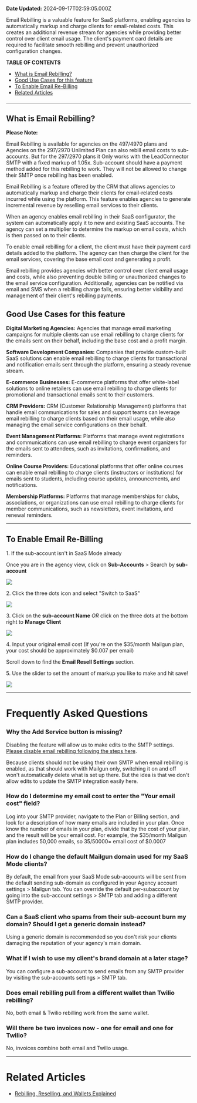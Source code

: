 **Date Updated:** 2024-09-17T02:59:05.000Z

Email Rebilling is a valuable feature for SaaS platforms, enabling agencies to automatically markup and charge clients for email-related costs. This creates an additional revenue stream for agencies while providing better control over client email usage. The client's payment card details are required to facilitate smooth rebilling and prevent unauthorized configuration changes.

  
**TABLE OF CONTENTS**

   * [What is Email Rebilling?](#What-is-Email-Rebilling?)
   * [Good Use Cases for this feature](#Good-Use-Cases-for-this-feature%3A)
   * [To Enable Email Re-Billing](#To-Enable-Email-Re-Billing)[](#Frequently-Asked-Questions)[](#Related-Articles)
   * [Related Articles](#Related-Articles)

#### [](#FAQs)

  
---

## **What is Email Rebilling?**

  
**Please Note:**

Email Rebilling is available for agencies on the $497/$4970 plans and Agencies on the $297/$2970 Unlimited Plan can also rebill email costs to sub-accounts.
But for the $297/$2970 plans it Only works with the LeadConnector SMTP with a fixed markup of 1.05x. Sub-account should have a payment method added for this rebilling to work. They will not be allowed to change their SMTP once rebilling has been enabled.

  
Email Rebilling is a feature offered by the CRM that allows agencies to automatically markup and charge their clients for email-related costs incurred while using the platform. This feature enables agencies to generate incremental revenue by reselling email services to their clients.

  
When an agency enables email rebilling in their SaaS configurator, the system can automatically apply it to new and existing SaaS accounts. The agency can set a multiplier to determine the markup on email costs, which is then passed on to their clients.

  
To enable email rebilling for a client, the client must have their payment card details added to the platform. The agency can then charge the client for the email services, covering the base email cost and generating a profit.

  
Email rebilling provides agencies with better control over client email usage and costs, while also preventing double billing or unauthorized changes to the email service configuration. Additionally, agencies can be notified via email and SMS when a rebilling charge fails, ensuring better visibility and management of their client's rebilling payments.

  
## **Good Use Cases for this feature**

**Digital Marketing Agencies:** Agencies that manage email marketing campaigns for multiple clients can use email rebilling to charge clients for the emails sent on their behalf, including the base cost and a profit margin.

  
**Software Development Companies:** Companies that provide custom-built SaaS solutions can enable email rebilling to charge clients for transactional and notification emails sent through the platform, ensuring a steady revenue stream.

  
**E-commerce Businesses:** E-commerce platforms that offer white-label solutions to online retailers can use email rebilling to charge clients for promotional and transactional emails sent to their customers.

  
**CRM Providers:** CRM (Customer Relationship Management) platforms that handle email communications for sales and support teams can leverage email rebilling to charge clients based on their email usage, while also managing the email service configurations on their behalf.

  
**Event Management Platforms:** Platforms that manage event registrations and communications can use email rebilling to charge event organizers for the emails sent to attendees, such as invitations, confirmations, and reminders.

  
**Online Course Providers:** Educational platforms that offer online courses can enable email rebilling to charge clients (instructors or institutions) for emails sent to students, including course updates, announcements, and notifications.

  
**Membership Platforms:** Platforms that manage memberships for clubs, associations, or organizations can use email rebilling to charge clients for member communications, such as newsletters, event invitations, and renewal reminders.

  
---

## **To Enable Email Re-Billing**

1\. If the sub-account isn't in SaaS Mode already

Once you are in the agency view, click on **Sub-Accounts** \> Search by **sub-account**

  
![](https://s3.amazonaws.com/cdn.freshdesk.com/data/helpdesk/attachments/production/155032967225/original/0VwqmhavyPY9KJGkGXJz5ZcotgUeb02ILw.jpg?1726521885)

  
2\. Click the three dots icon and select "Switch to SaaS"

  
![](https://s3.amazonaws.com/cdn.freshdesk.com/data/helpdesk/attachments/production/155032967227/original/t-DkNZhlrk5IgpWM_Safl87iztp_RcygsA.jpg?1726521920)

  
3\. Click on the **sub-account Name** _OR_ click on the three dots at the bottom right to **Manage Client**

  
![](https://s3.amazonaws.com/cdn.freshdesk.com/data/helpdesk/attachments/production/155032967231/original/gIMXfnVO9cgP-tD5UgWhTIe5SPvgcv-wPw.jpg?1726521979)

  
4\. Input your original email cost (If you're on the $35/month Mailgun plan, your cost should be approximately $0.007 per email)

  
Scroll down to find the **Email Resell Settings** section.

  
5\. Use the slider to set the amount of markup you like to make and hit save!

  
![](https://s3.amazonaws.com/cdn.freshdesk.com/data/helpdesk/attachments/production/155032967252/original/Qi08OuMmlpyMoV-b87Gf0ScwPPi9iyZflw.jpg?1726522060)
  
  
---

# **Frequently Asked Questions**
  
  
### **Why the Add Service button is missing?**

  
Disabling the feature will allow us to make edits to the SMTP settings. [Please disable email rebilling following the steps here](https://help.gohighlevel.com/en/support/solutions/articles/48001207525).

Because clients should not be using their own SMTP when email rebilling is enabled, as that should work with Mailgun only, switching it on and off won't automatically delete what is set up there. But the idea is that we don't allow edits to update the SMTP integration easily here.

  
### **How do I determine my email cost to enter the "Your email cost" field?**

  
Log into your SMTP provider, navigate to the Plan or Billing section, and look for a description of how many emails are included in your plan. Once know the number of emails in your plan, divide that by the cost of your plan, and the result will be your email cost. For example, the $35/month Mailgun plan includes 50,000 emails, so 35/50000= email cost of $0.0007
  
  
### **How do I change the default Mailgun domain used for my SaaS Mode clients?**

  
By default, the email from your SaaS Mode sub-accounts will be sent from the default sending sub-domain as configured in your Agency account settings > Mailgun tab. You can override the default per-subaccount by going into the sub-account settings > SMTP tab and adding a different SMTP provider. 
  
  
### **Can a SaaS client who spams from their sub-account burn my domain? Should I get a generic domain instead?**

  
Using a generic domain is recommended so you don't risk your clients damaging the reputation of your agency's main domain.
  
  
### **What if I wish to use my client's brand domain at a later stage?**

  
You can configure a sub-account to send emails from any SMTP provider by visiting the sub-accounts settings > SMTP tab. 
  
  
### **Does email rebilling pull from a different wallet than Twilio rebilling?**

  
No, both email & Twilio rebilling work from the same wallet.
  
  
### **Will there be two invoices now -** **one for email and one for Twilio?**

  
No, invoices combine both email and Twilio usage. 
  
  
---

# **Related Articles**

* [Rebilling, Reselling, and Wallets Explained](https://help.gohighlevel.com/support/solutions/articles/155000002095-rebilling-reselling-and-wallets-explained)
  
  